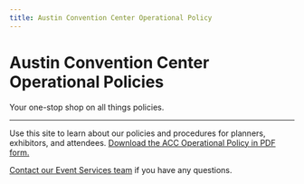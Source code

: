 ```yaml
---
title: Austin Convention Center Operational Policy
---
```


# Austin Convention Center Operational Policies

Your one-stop shop on all things policies.

---

Use this site to learn about our policies and procedures for planners, exhibitors, and attendees. [Download the ACC Operational Policy in PDF form.](https://assets.austinconventioncenter.com/2024/ACC-Operational-Policy-2024-2025.pdf/)

[Contact our Event Services team](https://www.austinconventioncenter.com/contact-event-services/) if you have any questions.
